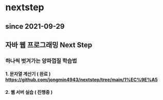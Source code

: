 # nextstep

## since 2021-09-29

## 자바 웹 프로그래밍 Next Step
### 하나씩 벗겨가는 양파껍질 학습법

#### 1. 문자열 계산기 ( 완료 ) https://github.com/jongmin4943/nextstep/tree/main/1%EC%9E%A5
#### 2. 웹 서버 실습 ( 진행중 )
